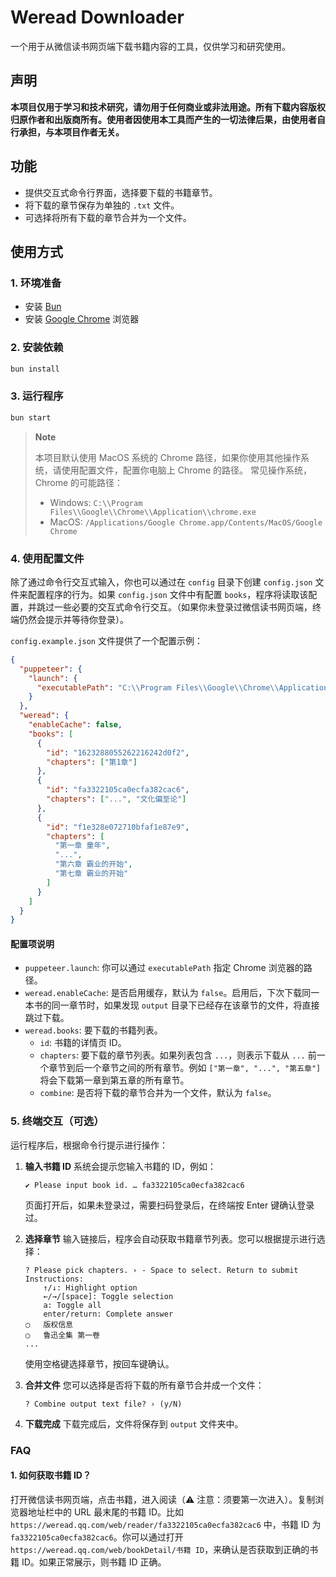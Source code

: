 # Weread Downloader

一个用于从微信读书网页端下载书籍内容的工具，仅供学习和研究使用。

## 声明

**本项目仅用于学习和技术研究，请勿用于任何商业或非法用途。所有下载内容版权归原作者和出版商所有。使用者因使用本工具而产生的一切法律后果，由使用者自行承担，与本项目作者无关。**

## 功能

-   提供交互式命令行界面，选择要下载的书籍章节。
-   将下载的章节保存为单独的 `.txt` 文件。
-   可选择将所有下载的章节合并为一个文件。

## 使用方式

### 1. 环境准备

-   安装 [Bun](https://bun.sh/)
-   安装 [Google Chrome](https://www.google.com/chrome/) 浏览器

### 2. 安装依赖

```bash
bun install
```

### 3. 运行程序

```bash
bun start
```

> **Note**
> 
> 本项目默认使用 MacOS 系统的 Chrome 路径，如果你使用其他操作系统，请使用配置文件，配置你电脑上 Chrome 的路径。
> 常见操作系统，Chrome 的可能路径：
> - Windows: `C:\\Program Files\\Google\\Chrome\\Application\\chrome.exe`
> - MacOS: `/Applications/Google Chrome.app/Contents/MacOS/Google Chrome`

### 4. 使用配置文件

除了通过命令行交互式输入，你也可以通过在 `config` 目录下创建 `config.json` 文件来配置程序的行为。如果 `config.json` 文件中有配置 `books`，程序将读取该配置，并跳过一些必要的交互式命令行交互。（如果你未登录过微信读书网页端，终端仍然会提示并等待你登录）。

`config.example.json` 文件提供了一个配置示例：

```json
{
  "puppeteer": {
    "launch": {
      "executablePath": "C:\\Program Files\\Google\\Chrome\\Application\\chrome.exe"
    }
  },
  "weread": {
    "enableCache": false,
    "books": [
      {
        "id": "1623288055262216242d0f2",
        "chapters": ["第1章"]
      },
      {
        "id": "fa3322105ca0ecfa382cac6",
        "chapters": ["...", "文化偏至论"]
      },
      {
        "id": "f1e328e072710bfaf1e87e9",
        "chapters": [
          "第一章 童年",
          "...",
          "第六章 霸业的开始",
          "第七章 霸业的开始"
        ]
      }
    ]
  }
}
```

#### 配置项说明

-   `puppeteer.launch`: 你可以通过 `executablePath` 指定 Chrome 浏览器的路径。
-   `weread.enableCache`: 是否启用缓存，默认为 `false`。启用后，下次下载同一本书的同一章节时，如果发现 `output` 目录下已经存在该章节的文件，将直接跳过下载。
-   `weread.books`: 要下载的书籍列表。
    -   `id`: 书籍的详情页 ID。
    -   `chapters`: 要下载的章节列表。如果列表包含 `...`，则表示下载从 `...` 前一个章节到后一个章节之间的所有章节。例如 `["第一章", "...", "第五章"]` 将会下载第一章到第五章的所有章节。
    -   `combine`: 是否将下载的章节合并为一个文件，默认为 `false`。

### 5. 终端交互（可选）

运行程序后，根据命令行提示进行操作：

1.  **输入书籍 ID**
    系统会提示您输入书籍的 ID，例如：
    ```
    ✔ Please input book id. … fa3322105ca0ecfa382cac6
    ```

    页面打开后，如果未登录过，需要扫码登录后，在终端按 Enter 键确认登录过。

2.  **选择章节**
    输入链接后，程序会自动获取书籍章节列表。您可以根据提示进行选择：
    ```
    ? Please pick chapters. › - Space to select. Return to submit 
    Instructions:
        ↑/↓: Highlight option
        ←/→/[space]: Toggle selection
        a: Toggle all
        enter/return: Complete answer
    ◯   版权信息
    ◯   鲁迅全集 第一卷
    ...
    ```
    使用空格键选择章节，按回车键确认。

3.  **合并文件**
    您可以选择是否将下载的所有章节合并成一个文件：
    ```
    ? Combine output text file? › (y/N)
    ```

4.  **下载完成**
    下载完成后，文件将保存到 `output` 文件夹中。

### FAQ

#### 1. 如何获取书籍 ID？
  
打开微信读书网页端，点击书籍，进入阅读（⚠️ 注意：须要第一次进入）。复制浏览器地址栏中的 URL 最末尾的书籍 ID。比如 `https://weread.qq.com/web/reader/fa3322105ca0ecfa382cac6` 中，书籍 ID 为 `fa3322105ca0ecfa382cac6`。你可以通过打开 `https://weread.qq.com/web/bookDetail/书籍 ID`，来确认是否获取到正确的书籍 ID。如果正常展示，则书籍 ID 正确。